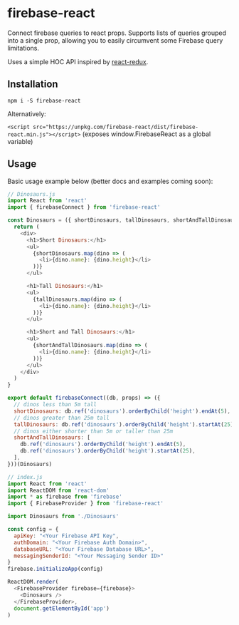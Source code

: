 # firebase-react

Connect firebase queries to react props. Supports lists of queries grouped into a single prop, allowing you to easily circumvent some Firebase query limitations.

Uses a simple HOC API inspired by [react-redux](https://github.com/reactjs/react-redux).

## Installation

`npm i -S firebase-react`

Alternatively:

`<script src="https://unpkg.com/firebase-react/dist/firebase-react.min.js"></script>` (exposes window.FirebaseReact as a global variable)

## Usage

Basic usage example below (better docs and examples coming soon):

```js
// Dinosaurs.js
import React from 'react'
import { firebaseConnect } from 'firebase-react'

const Dinosaurs = ({ shortDinosaurs, tallDinosaurs, shortAndTallDinosaurs }) => {
  return (
    <div>
      <h1>Short Dinosaurs:</h1>
      <ul>
        {shortDinosaurs.map(dino => (
          <li>{dino.name}: {dino.height}</li>
        ))}
      </ul>

      <h1>Tall Dinosaurs:</h1>
      <ul>
        {tallDinosaurs.map(dino => (
          <li>{dino.name}: {dino.height}</li>
        ))}
      </ul>

      <h1>Short and Tall Dinosaurs:</h1>
      <ul>
        {shortAndTallDinosaurs.map(dino => (
          <li>{dino.name}: {dino.height}</li>
        ))}
      </ul>
    </div>
  )
}

export default firebaseConnect((db, props) => ({
  // dinos less than 5m tall
  shortDinosaurs: db.ref('dinosaurs').orderByChild('height').endAt(5),
  // dinos greater than 25m tall
  tallDinosaurs: db.ref('dinosaurs').orderByChild('height').startAt(25),
  // dinos either shorter than 5m or taller than 25m
  shortAndTallDinosaurs: [
    db.ref('dinosaurs').orderByChild('height').endAt(5),
    db.ref('dinosaurs').orderByChild('height').startAt(25),
  ],
}))(Dinosaurs)
```

```js
// index.js
import React from 'react'
import ReactDOM from 'react-dom'
import * as firebase from 'firebase'
import { FirebaseProvider } from 'firebase-react'

import Dinosaurs from './Dinosaurs'

const config = {
  apiKey: "<Your Firebase API Key",
  authDomain: "<Your Firebase Auth Domain>",
  databaseURL: "<Your Firebase Database URL>",
  messagingSenderId: "<Your Messaging Sender ID>"
}
firebase.initializeApp(config)

ReactDOM.render(
  <FirebaseProvider firebase={firebase}>
    <Dinosaurs />
  </FirebaseProvider>,
  document.getElementById('app')
)
```
